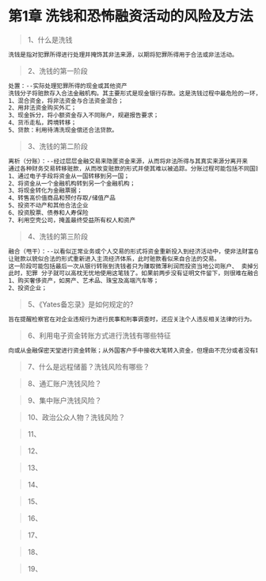 # 第1章 洗钱和恐怖融资活动的风险及方法

> 1、什么是洗钱
``` bash
洗钱是指对犯罪所得进行处理并掩饰其非法来源，以期将犯罪所得用于合法或非法活动。
```

> 2、洗钱的第一阶段
``` bash
处置：--实际处理犯罪所得的现金或其他资产
洗钱分子将赃款存入合法金融机构。其主要形式是现金银行存款。这是洗钱过程中最危险的一环，因为大量现金非常可疑，而且银行按规定要上报巨额交易。
1、混合资金，将非法资金与合法资金混合；
2、用非法资金购买外汇；
3、现金拆分，将小额资金存入不同账户，规避报告要求；
4、货币走私，跨境转移；
5、贷款：利用待清洗现金偿还合法贷款。
```

> 3、洗钱的第二阶段
``` bash
离析（分账）：--经过层层金融交易来隐匿资金来源，从而将非法所得与其真实来源分离开来
通过各种财务交易转移赃款，从而改变赃款的形式并使其难以被追踪。分账过程可能包括不同国家或地区、 不同户名的账户间的多次银行转账和电汇、多次存取以不断改变账户金额、改变货币种类和购置奢侈品（游艇、房 屋、轿车钻石）以改变赃款的形式。这是所有洗钱过程中最复杂的一环，其目的是想方设法让原始赃款难以被追踪。
1、通过电子手段将资金从一国转移到另一国；
2、将资金从一个金融机构转到另一个金融机构；
3、将现金转化为金融票据；
4、转售高价值商品和预付存取/储值产品
5、投资不动产和其他合法企业
6、投资股票、债券和人寿保险
7、利用空壳公司，掩盖最终受益所有权人和资产
```

> 4、洗钱的第三阶段
``` bash
融合（甩干）：--以看似正常业务或个人交易的形式将资金重新投入到经济活动中，使非法财富在表面上看似具有合法性
让赃款以貌似合法的形式重新进入主流经济体系，此时赃款看似来自合法的交易。
这一阶段可能包括最后一次从银行转账到洗钱者只为赚取微薄利润而投资当地公司账户、 卖掉分账时购置的游艇或者从洗钱者自己的公司购买价值为1千万美元的螺丝刀。
此时，犯罪 分子就可以高枕无忧地使用这笔钱了。如果前两步没有证明文件留下，则很难在融合这一步抓到洗钱的人。
1、购买奢侈资产，如房产、艺术品、珠宝及高端汽车等；
2、投资企业；
```

> 5、《Yates备忘录》是如何规定的?
``` bash
旨在提醒检察官在对企业违规行为进行民事和刑事调查时，还应关注个人违反相关法律的行为。
```

> 6、利用电子资金转账方式进行洗钱有哪些特征
``` bash
向或从金融保密天堂进行资金转账；从外国客户手中接收大笔转入资金，但理由不充分或者没有理由；与合法生意无明显联系的资金转账。
```

> 7、什么是远程储蓄？洗钱风险有哪些？

> 8、通汇账户洗钱风险？

> 9、集中账户洗钱风险？

> 10、政治公众人物？洗钱风险？

> 11、

> 12、

> 13、

> 14、

> 15、

> 16、

> 17、

> 18、

> 19、


